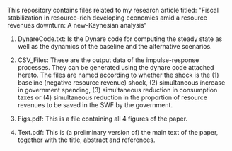 This repository contains files related to my research article titled: "Fiscal stabilization in resource-rich developing economies amid a resource revenues downturn: A new-Keynesian analysis"

1. DynareCode.txt: Is the Dynare code for computing the steady state as well as the dynamics of the baseline and the alternative scenarios.

2. CSV_Files: These are the output data of the impulse-response processes. They can be generated using the dynare code attached hereto. The files are named according to whether the shock is the (1) baseline (negative resource revenue) shock, (2) simultaneous increase in government spending, (3) simultaneous reduction in consumption taxes or (4) simultaneous reduction in the proportion of resource revenues to be saved in the SWF by the government.

3. Figs.pdf: This is a file containing all 4 figures of the paper.

4. Text.pdf: This is (a preliminary version of) the main text of the paper, together with the title, abstract and references.
